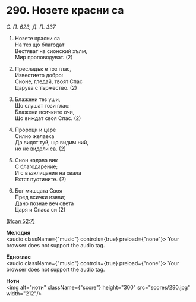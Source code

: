 # 290. Нозете красни са  

*С. П. 623, Д. П. 337*  

1. Нозете красни са  
На тез що благодат  
Вестяват на сионский хълм,  
Мир проповядуват. (2)  

2. Пресладък е тоз глас,  
Известието добро:  
Сионе, гледай, твоят Спас  
Царува с тържество. (2)  

3. Блажени тез уши,  
Що слушат този глас:  
Блажени всичките очи,  
Що виждат своя Спас. (2)  

4. Пророци и царе  
Силно желаеха  
Да видят туй, що видим ний,  
но не видели са. (2)  

5. Сион надава вик  
С благодарение;  
И с възклицания на хвала  
Ехтят пустините. (2)  

6. Бог мишцата Своя  
Пред всички изяви;  
Дано познае веч света  
Царя и Спаса си (2)  

[(Исая 52:7)](http://biblia.bg/index.php?k=23&g=52&s=7)  

__Мелодия__  
<audio className={"music"} controls={true} preload={"none"}><source src="mp3/290.mp3" type="audio/mpeg"/>
Your browser does not support the audio tag.
</audio>  

__Едноглас__  
<audio className={"music"} controls={true} preload={"none"}><source src="transp/290.mp3" type="audio/mpeg"/>
Your browser does not support the audio tag.
</audio>  

__Ноти__  
<img alt="ноти" className={"score"} height="300" src="scores/290.jpg" width="212"/>
